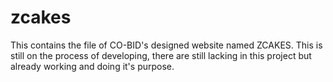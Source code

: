 # zcakes
This contains the file of CO-BID's designed website named ZCAKES. This is still on the process of developing, there are still lacking in this project but already working and doing it's purpose.
